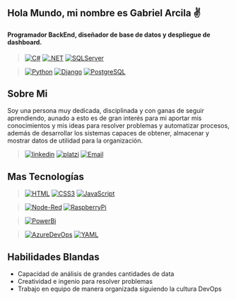 ## Hola Mundo, mi nombre es Gabriel Arcila ✌️

#### Programador BackEnd, diseñador de base de datos y despliegue de dashboard.

> [![C#](https://img.shields.io/badge/Csharp-white?style=for-the-badge&logo=Csharp&logoColor=68217A&labelColor=white)]() [![.NET](https://img.shields.io/badge/Dotnet-white?style=for-the-badge&logo=dotnet&logoColor=black&labelColor=white)]() [![SQLServer](https://img.shields.io/badge/Microsoft_SQL_Server-white?style=for-the-badge&logo=microsoftsqlserver&logoColor=CC2927&labelColor=white)]()

> [![Python](https://img.shields.io/badge/Python-white?style=for-the-badge&logo=python&logoColor=3776AB&labelColor=white)]() [![Django](https://img.shields.io/badge/Django-white?style=for-the-badge&logo=django&logoColor=092E20&labelColor=white)]() [![PostgreSQL](https://img.shields.io/badge/Postgre_sql-white?style=for-the-badge&logo=postgresql&logoColor=black&labelColor=white)]()

## Sobre Mi
Soy una persona muy dedicada, disciplinada y con ganas de seguir aprendiendo, aunado a esto es de gran interés para mi aportar mis conocimientos y mis ideas para resolver problemas y automatizar procesos, además de desarrollar los sistemas capaces de obtener, almacenar y mostrar datos de utilidad para la organización.

>[![linkedin](https://img.shields.io/badge/Linkedin-white?style=for-the-badge&logo=linkedin&logoColor=0A66C2&labelColor=white)](https://www.linkedin.com/in/gabriel-arcila-programmer) [![platzi](https://img.shields.io/badge/Platzi-white?style=for-the-badge&logo=platzi&logoColor=98CA3F&labelColor=white)](https://platzi.com/p/Gabriel_Arcila) [![Email](https://img.shields.io/badge/Email-white?style=for-the-badge&logo=microsoftoutlook&logoColor=0078D4&labelColor=white)](mailto:gabriel_jesus1122@hotmail.com)

## Mas Tecnologías

> [![HTML](https://img.shields.io/badge/HTML5-white?style=for-the-badge&logo=html5&logoColor=E34F26&labelColor=white)]() [![CSS3](https://img.shields.io/badge/CSS3-white?style=for-the-badge&logo=css3&logoColor=1572B6&labelColor=white)]() [![JavaScript](https://img.shields.io/badge/JavaScript-white?style=for-the-badge&logo=javascript&logoColor=F7DF1E&labelColor=white)]()

>[![Node-Red](https://img.shields.io/badge/node_red-white?style=for-the-badge&logo=nodered&logoColor=8F0000&labelColor=white)]() [![RaspberryPi](https://img.shields.io/badge/raspberry_pi-white?style=for-the-badge&logo=raspberrypi&logoColor=A22846&labelColor=white)]()

>[![PowerBi](https://img.shields.io/badge/DAX_+_Power_Bi_+_Report_Builder-white?style=for-the-badge&logo=powerbi&logoColor=F2C811&labelColor=white)]()

>[![AzureDevOps](https://img.shields.io/badge/Azure_DevOps-white?style=for-the-badge&logo=AzureDevOps&logoColor=0078D7&labelColor=white)]() [![YAML](https://img.shields.io/badge/YAML-white?style=for-the-badge&logo=yaml&logoColor=CB171E&labelColor=white)]()

## Habilidades Blandas

- Capacidad de análisis de grandes cantidades de data 
- Creatividad e ingenio para resolver problemas
- Trabajo en equipo de manera organizada siguiendo la cultura DevOps
